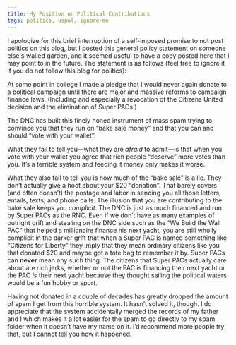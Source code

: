 ```yaml
---
title: My Position on Political Contributions
tags: politics, uspol, ignore-me
---
```


I apologize for this brief interruption of a self-imposed promise to not post
politics on this blog, but I posted this general policy statement on someone else's
walled garden, and it seemed useful to have a copy posted here that I may point to
in the future. The statement is as follows (feel free to ignore it if you do not
follow this blog for politics):

At some point in college I made a pledge that I would never again donate to a
political campaign until there are major and massive reforms to campaign finance
laws. (Including and especially a revocation of the Citizens United decision and
the elimination of Super PACs.)

The DNC has built this finely honed instrument of mass spam trying to convince
you that they run on “bake sale money” and that you can and should “vote with your
wallet”.

What they fail to tell you—what they are *afraid* to admit—is that when
you vote with your wallet you agree that rich people “deserve” more votes than
you. It’s a terrible system and feeding it money only makes it worse.

What they also fail to tell you is how much of the “bake sale” is a lie. They
don’t actually give a hoot about your $20 “donation”. That barely covers (and
often doesn’t) the postage and labor in sending you all those letters, emails,
texts, and phone calls. The illusion that you are contributing to the bake sale
keeps you *complicit*. The DNC is just as much financed and run by Super PACs as
the RNC. Even if we don’t have as many examples of outright grift and stealing
on the DNC side such as the “We Build the Wall PAC” that helped a millionaire
finance his next yacht, you are still wholly complicit in the darker grift that
when a Super PAC is named something like “Citizens for Liberty” they imply that they
mean ordinary citizens like you that donated $20 and maybe got a tote bag to
remember it by. Super PACs can **never** mean any such thing. The citizens that
Super PACs actually care about are rich jerks, whether or not the PAC is
financing their next yacht or the PAC *is* their next yacht because they thought
sailing the political waters would be a fun hobby or sport.

Having not donated in a couple of decades has greatly dropped the amount of spam
I get from this horrible system. It hasn’t solved it, though. I do appreciate
that the system accidentally merged the records of my father and I which makes
it a lot easier for the spam to go directly to my spam folder when it doesn’t
have my name on it. I’d recommend more people try that, but I cannot tell you
how it happened.
